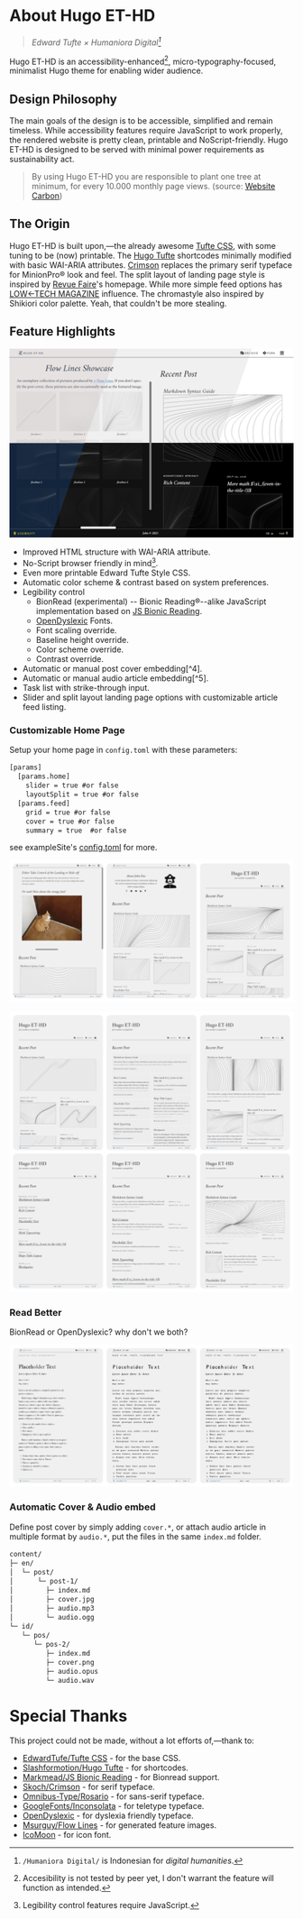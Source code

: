 # About Hugo ET-HD

> _Edward Tufte × Humaniora Digital[^1]_

Hugo ET-HD is an accessibility-enhanced[^2], micro-typography-focused, minimalist Hugo theme for enabling wider audience.

## Design Philosophy

The main goals of the design is to be accessible, simplified and remain timeless.
While accessibility features require JavaScript to work properly,
the rendered website is pretty clean, printable and NoScript-friendly.
Hugo ET-HD is designed to be served with minimal power requirements as sustainability act.

> By using Hugo ET-HD you are responsible to plant one tree at minimum, for every 10.000 monthly page views. (source: [Website Carbon](https://www.websitecarbon.com/website/ethd-foxx-ink-id/))

## The Origin

Hugo ET-HD is built upon,—the already awesome [Tufte CSS](https://github.com/edwardtufte/tufte-css), with some tuning to be (now) printable.
The [Hugo Tufte](https://github.com/slashformotion/hugo-tufte) shortcodes minimally modified with basic WAI-ARIA attributes.
[Crimson](https://github.com/skosch/Crimson) replaces the primary serif typeface for MinionPro® look and feel.
The split layout of landing page style is inspired by [Revue Faire](https://revue-faire.eu/)'s homepage.
While more simple feed options has [LOW←TECH MAGAZINE](https://solar.lowtechmagazine.com/) influence.
The chromastyle also inspired by Shikiori color palette.
Yeah, that couldn't be more stealing.

## Feature Highlights

![various color scheme and contrast in split layout landing page](https://raw.githubusercontent.com/foxihd/hugo-et-hd/master/images/tn.png)

- Improved HTML structure with WAI-ARIA attribute.
- No-Script browser friendly in mind[^3].
- Even more printable Edward Tufte Style CSS.
- Automatic color scheme & contrast based on system preferences.
- Legibility control
  - BionRead (experimental) -- Bionic Reading®--alike JavaScript implementation based on [JS Bionic Reading](https://github.com/markmead/js-bionic-reading).
  - [OpenDyslexic](https://opendyslexic.org) Fonts.
  - Font scaling override.
  - Baseline height override.
  - Color scheme override.
  - Contrast override.
- Automatic or manual post cover embedding[^4].
- Automatic or manual audio article embedding[^5].
- Task list with strike-through input.
- Slider and split layout landing page options with customizable article feed listing.

### Customizable Home Page

Setup your home page in `config.toml` with these parameters:

```
[params]
  [params.home]
    slider = true #or false
    layoutSplit = true #or false
  [params.feed]
    grid = true #or false
    cover = true #or false
    summary = true  #or false
```

see exampleSite's [config.toml](exampleSite/config.toml) for more.

![customizable landing page](https://raw.githubusercontent.com/foxihd/hugo-et-hd/master/images/landing.png)

![customizable feed](https://raw.githubusercontent.com/foxihd/hugo-et-hd/master/images/feed.png)

### Read Better

BionRead or OpenDyslexic? why don't we both?

![Choose your fighter!](https://raw.githubusercontent.com/foxihd/hugo-et-hd/master/images/read.png)

### Automatic Cover & Audio embed

Define post cover by simply adding `cover.*`, or attach audio article in multiple format by `audio.*`, put the files in the same `index.md` folder.

```
content/
├─ en/
│  └─ post/
│      └─ post-1/
│        ├─ index.md
│        ├─ cover.jpg
│        ├─ audio.mp3
│        └─ audio.ogg
└─ id/
   └─ pos/
      └─ pos-2/
         ├─ index.md
         ├─ cover.png
         ├─ audio.opus
         └─ audio.wav
```

# Special Thanks

This project could not be made, without a lot efforts of,—thank to:

- [EdwardTufe/Tufte CSS](https://github.com/edwardtufte/tufte-css) - for the base CSS.
- [Slashformotion/Hugo Tufte](https://github.com/slashformotion/hugo-tufte) - for shortcodes.
- [Markmead/JS Bionic Reading](https://github.com/markmead/js-bionic-reading) - for Bionread support.
- [Skoch/Crimson](https://github.com/skosch/Crimson) - for serif typeface.
- [Omnibus-Type/Rosario](https://github.com/Omnibus-Type/Rosario) - for sans-serif typeface.
- [GoogleFonts/Inconsolata](https://github.com/googlefonts/Inconsolata) - for teletype typeface.
- [OpenDyslexic](https://opendyslexic.org) - for dyslexia friendly typeface.
- [Msurguy/Flow Lines](https://github.com/msurguy/flow-lines) - for generated feature images.
- [IcoMoon](https://icomoon.io) - for icon font.

[^1]: `/Humaniora Digital/` is Indonesian for *digital humanities*.
    
[^2]: Accesibility is not tested by peer yet, I don't warrant the feature will function as intended.
    
[^3]: Legibility control features require JavaScript.
